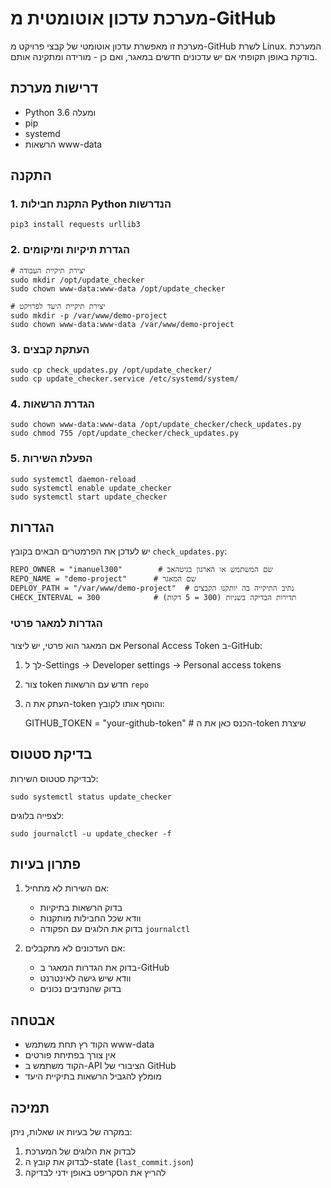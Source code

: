 # מערכת עדכון אוטומטית מ-GitHub

מערכת זו מאפשרת עדכון אוטומטי של קבצי פרויקט מ-GitHub לשרת Linux. המערכת בודקת באופן תקופתי אם יש עדכונים חדשים במאגר, ואם כן - מורידה ומתקינה אותם.

## דרישות מערכת
- Python 3.6 ומעלה
- pip
- systemd
- הרשאות www-data

## התקנה

### 1. התקנת חבילות Python הנדרשות

    pip3 install requests urllib3

### 2. הגדרת תיקיות ומיקומים

    # יצירת תיקיית העבודה
    sudo mkdir /opt/update_checker
    sudo chown www-data:www-data /opt/update_checker

    # יצירת תיקיית היעד לפרויקט
    sudo mkdir -p /var/www/demo-project
    sudo chown www-data:www-data /var/www/demo-project

### 3. העתקת קבצים

    sudo cp check_updates.py /opt/update_checker/
    sudo cp update_checker.service /etc/systemd/system/

### 4. הגדרת הרשאות

    sudo chown www-data:www-data /opt/update_checker/check_updates.py
    sudo chmod 755 /opt/update_checker/check_updates.py

### 5. הפעלת השירות

    sudo systemctl daemon-reload
    sudo systemctl enable update_checker
    sudo systemctl start update_checker

## הגדרות

יש לעדכן את הפרמטרים הבאים בקובץ `check_updates.py`:

    REPO_OWNER = "imanuel300"        # שם המשתמש או הארגון בגיטהאב
    REPO_NAME = "demo-project"      # שם המאגר
    DEPLOY_PATH = "/var/www/demo-project"  # נתיב התיקייה בה יותקנו הקבצים
    CHECK_INTERVAL = 300            # תדירות הבדיקה בשניות (300 = 5 דקות)

### הגדרות למאגר פרטי

אם המאגר הוא פרטי, יש ליצור Personal Access Token ב-GitHub:
1. לך ל-Settings -> Developer settings -> Personal access tokens
2. צור token חדש עם הרשאות `repo`
3. העתק את ה-token והוסף אותו לקובץ:

    GITHUB_TOKEN = "your-github-token"  # הכנס כאן את ה-token שיצרת

## בדיקת סטטוס

לבדיקת סטטוס השירות:

    sudo systemctl status update_checker

לצפייה בלוגים:

    sudo journalctl -u update_checker -f

## פתרון בעיות

1. אם השירות לא מתחיל:
   - בדוק הרשאות בתיקיות
   - וודא שכל החבילות מותקנות
   - בדוק את הלוגים עם הפקודה `journalctl`

2. אם העדכונים לא מתקבלים:
   - בדוק את הגדרות המאגר ב-GitHub
   - וודא שיש גישה לאינטרנט
   - בדוק שהנתיבים נכונים

## אבטחה

- הקוד רץ תחת משתמש www-data
- אין צורך בפתיחת פורטים
- הקוד משתמש ב-API הציבורי של GitHub
- מומלץ להגביל הרשאות בתיקיית היעד

## תמיכה

במקרה של בעיות או שאלות, ניתן:
1. לבדוק את הלוגים של המערכת
2. לבדוק את קובץ ה-state (`last_commit.json`)
3. להריץ את הסקריפט באופן ידני לבדיקה 